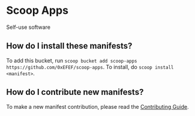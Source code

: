 # Scoop Apps

Self-use software

How do I install these manifests?
---------------------------------

To add this bucket, run `scoop bucket add scoop-apps https://github.com/0xEFEF/scoop-apps`. To install, do `scoop install <manifest>`.

How do I contribute new manifests?
----------------------------------

To make a new manifest contribution, please read the [Contributing Guide](https://github.com/ScoopInstaller/.github/blob/main/.github/CONTRIBUTING.md).
